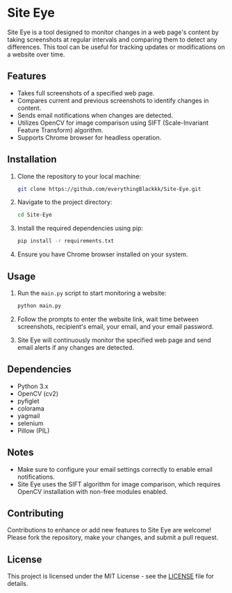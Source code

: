 # Site Eye

Site Eye is a tool designed to monitor changes in a web page's content by taking screenshots at regular intervals and comparing them to detect any differences. This tool can be useful for tracking updates or modifications on a website over time.

## Features

- Takes full screenshots of a specified web page.
- Compares current and previous screenshots to identify changes in content.
- Sends email notifications when changes are detected.
- Utilizes OpenCV for image comparison using SIFT (Scale-Invariant Feature Transform) algorithm.
- Supports Chrome browser for headless operation.

## Installation

1. Clone the repository to your local machine:

    ```bash
    git clone https://github.com/everythingBlackkk/Site-Eye.git
    ```

2. Navigate to the project directory:

    ```bash
    cd Site-Eye
    ```

3. Install the required dependencies using pip:

    ```bash
    pip install -r requirements.txt
    ```

4. Ensure you have Chrome browser installed on your system.

## Usage

1. Run the `main.py` script to start monitoring a website:

    ```bash
    python main.py
    ```

2. Follow the prompts to enter the website link, wait time between screenshots, recipient's email, your email, and your email password.

3. Site Eye will continuously monitor the specified web page and send email alerts if any changes are detected.

## Dependencies

- Python 3.x
- OpenCV (cv2)
- pyfiglet
- colorama
- yagmail
- selenium
- Pillow (PIL)

## Notes

- Make sure to configure your email settings correctly to enable email notifications.
- Site Eye uses the SIFT algorithm for image comparison, which requires OpenCV installation with non-free modules enabled.

## Contributing

Contributions to enhance or add new features to Site Eye are welcome! Please fork the repository, make your changes, and submit a pull request.

## License

This project is licensed under the MIT License - see the [LICENSE](LICENSE) file for details.

